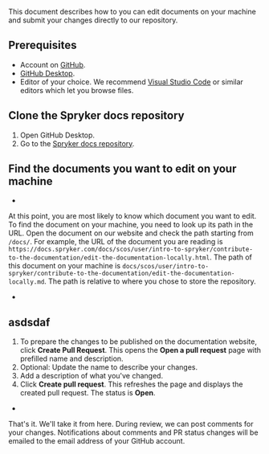 This document describes how to you can edit documents on your machine and submit your changes directly to our repository.

## Prerequisites

* Account on [GitHub](github.com).
* [GitHub Desktop](https://desktop.github.com/).
* Editor of your choice. We recommend [Visual Studio Code](https://code.visualstudio.com/) or similar editors which let you browse files.

## Clone the Spryker docs repository

1. Open GitHub Desktop.
2. Go to the [Spryker docs repository](https://github.com/spryker/spryker-docs).



## Find the documents you want to edit on your machine

-

At this point, you are most likely to know which document you want to edit. To find the document on your machine, you need to look up its path in the URL. Open the document on our website and check the path starting from `/docs/`. For example, the URL of the document you are reading is `https://docs.spryker.com/docs/scos/user/intro-to-spryker/contribute-to-the-documentation/edit-the-documentation-locally.html`. The path of this document on your machine is `docs/scos/user/intro-to-spryker/contribute-to-the-documentation/edit-the-documentation-locally.md`. The path is relative to where you chose to store the repository.

-
asdsdaf
-
1. To prepare the changes to be published on the documentation website, click **Create Pull Request**.
    This opens the **Open a pull request** page with prefilled name and description.
2. Optional: Update the name to describe your changes.     
3. Add a description of what you've changed.
4. Click **Create pull request**.
    This refreshes the page and displays the created pull request. The status is **Open**.
-

That's it. We'll take it from here. During review, we can post comments for your changes. Notifications about comments and PR status changes will be emailed to the email address of your GitHub account.     
